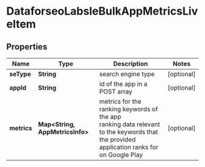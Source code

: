 # DataforseoLabsleBulkAppMetricsLiveItem


## Properties

| Name | Type | Description | Notes |
|------------ | ------------- | ------------- | -------------|
**seType** | **String** | search engine type |[optional]|
**appId** | **String** | id of the app in a POST array |[optional]|
**metrics** | **Map<String, AppMetricsInfo>** | metrics for the ranking keywords of the app<br>ranking data relevant to the keywords that the provided application ranks for on Google Play |[optional]|